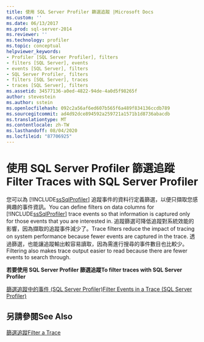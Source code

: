 ```yaml
---
title: 使用 SQL Server Profiler 篩選追蹤 |Microsoft Docs
ms.custom: ''
ms.date: 06/13/2017
ms.prod: sql-server-2014
ms.reviewer: ''
ms.technology: profiler
ms.topic: conceptual
helpviewer_keywords:
- Profiler [SQL Server Profiler], filters
- filters [SQL Server], events
- events [SQL Server], filters
- SQL Server Profiler, filters
- filters [SQL Server], traces
- traces [SQL Server], filters
ms.assetid: 34577136-a0ed-4822-94de-4a0d5f98265f
author: stevestein
ms.author: sstein
ms.openlocfilehash: 092c2a56af6ed607b565f6a489f834136ccdb789
ms.sourcegitcommit: ad4d92dce894592a259721a1571b1d8736abacdb
ms.translationtype: MT
ms.contentlocale: zh-TW
ms.lasthandoff: 08/04/2020
ms.locfileid: "87706925"
---
```

# <a name="filter-traces-with-sql-server-profiler"></a><span data-ttu-id="fd92f-102">使用 SQL Server Profiler 篩選追蹤</span><span class="sxs-lookup"><span data-stu-id="fd92f-102">Filter Traces with SQL Server Profiler</span></span>
  <span data-ttu-id="fd92f-103">您可以為 [!INCLUDE[ssSqlProfiler](../../includes/sssqlprofiler-md.md)] 追蹤事件的資料行定義篩選，以便只擷取您感興趣的事件資訊。</span><span class="sxs-lookup"><span data-stu-id="fd92f-103">You can define filters on data columns for [!INCLUDE[ssSqlProfiler](../../includes/sssqlprofiler-md.md)] trace events so that information is captured only for those events that you are interested in.</span></span> <span data-ttu-id="fd92f-104">追蹤篩選可降低追蹤對系統效能的影響，因為擷取的追蹤事件減少了。</span><span class="sxs-lookup"><span data-stu-id="fd92f-104">Trace filters reduce the impact of tracing on system performance because fewer events are captured in the trace.</span></span> <span data-ttu-id="fd92f-105">透過篩選，也能讓追蹤輸出較容易讀取，因為需進行搜尋的事件數目也比較少。</span><span class="sxs-lookup"><span data-stu-id="fd92f-105">Filtering also makes trace output easier to read because there are fewer events to search through.</span></span>  
  
 <span data-ttu-id="fd92f-106">**若要使用 SQL Server Profiler 篩選追蹤**</span><span class="sxs-lookup"><span data-stu-id="fd92f-106">**To filter traces with SQL Server Profiler**</span></span>  
  
 [<span data-ttu-id="fd92f-107">篩選追蹤中的事件 &#40;SQL Server Profiler&#41;</span><span class="sxs-lookup"><span data-stu-id="fd92f-107">Filter Events in a Trace &#40;SQL Server Profiler&#41;</span></span>](filter-events-in-a-trace-sql-server-profiler.md)  
  
## <a name="see-also"></a><span data-ttu-id="fd92f-108">另請參閱</span><span class="sxs-lookup"><span data-stu-id="fd92f-108">See Also</span></span>  
 [<span data-ttu-id="fd92f-109">篩選追蹤</span><span class="sxs-lookup"><span data-stu-id="fd92f-109">Filter a Trace</span></span>](../../relational-databases/sql-trace/filter-a-trace.md)  
  
  
